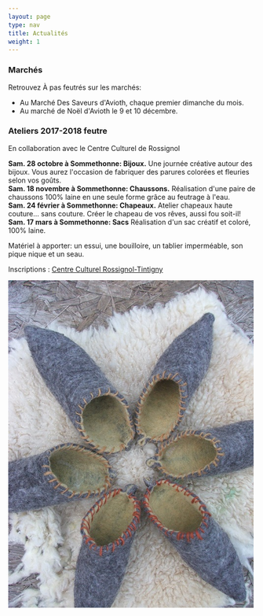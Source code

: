 ```yaml
---
layout: page
type: nav
title: Actualités
weight: 1
---
```


### Marchés 
Retrouvez À pas feutrés sur les marchés:

- Au Marché Des Saveurs d'Avioth, chaque premier dimanche du mois.
- Au marché de Noël d'Avioth le 9 et 10 décembre.



 
### Ateliers 2017-2018 feutre    


En collaboration avec le Centre Culturel de Rossignol

**Sam. 28 octobre à Sommethonne: Bijoux.** 
Une journée créative autour des bijoux.
Vous aurez l'occasion de fabriquer des parures colorées et fleuries selon vos goûts.  
**Sam. 18 novembre à Sommethonne: Chaussons.**
Réalisation d'une paire de chaussons 100% laine en une seule forme grâce au feutrage à l'eau.  
**Sam. 24 février à Sommethonne: Chapeaux.** 
Atelier chapeaux haute couture... sans couture.
Créer le chapeau de vos rêves, aussi fou soit-il!  
**Sam. 17 mars à Sommethonne: Sacs** 
Réalisation d'un sac créatif et coloré, 100% laine.
 
Matériel à apporter: un essui, une bouilloire, un tablier imperméable, son pique nique et un seau. 

Inscriptions :
[Centre Culturel Rossignol-Tintigny](http://www.ccrt.be/)




  
<div class="centered"><img src="actus.jpg" alt="chaussons pointus"></div>
<!--p class="rss-subscribe">s'inscrire au <a href="{{ "/feed.xml" | prepend: site.baseurl }}">flux RSS</a></p-->
